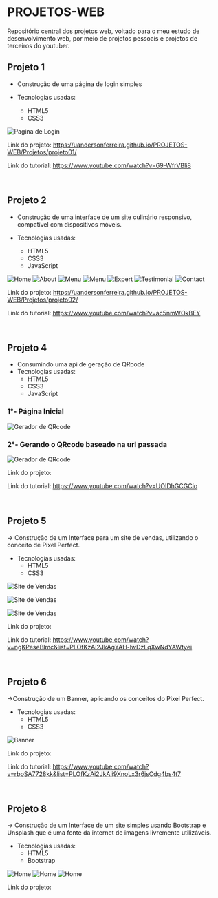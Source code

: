 # PROJETOS-WEB
 Repositório central dos projetos web, voltado para o meu estudo de desenvolvimento web, por meio de projetos pessoais e projetos de terceiros do youtuber.


 ## Projeto 1

- Construção de uma página de login simples
  
- Tecnologias usadas: 
   - HTML5
   - CSS3


![Pagina de Login](Imagens-projects/projeto1.png)

Link do projeto: https://uandersonferreira.github.io/PROJETOS-WEB/Projetos/projeto01/

Link do tutorial: https://www.youtube.com/watch?v=69-WfrVBli8 

<br/>

 ## Projeto 2

- Construção de uma interface de um site culinário responsivo, compatível com dispositivos móveis.
  
- Tecnologias usadas: 
   - HTML5
   - CSS3
   - JavaScript


![Home](Imagens-projects/projeto2-1.png)
![About](Imagens-projects/projeto2-2.png)
![Menu](Imagens-projects/projeto2-3.png)
![Menu](Imagens-projects/projeto2-4.png)
![Expert](Imagens-projects/projeto2-5.png)
![Testimonial](Imagens-projects/projeto2-6.png)
![Contact](Imagens-projects/projeto2-7.png)

Link do projeto: https://uandersonferreira.github.io/PROJETOS-WEB/Projetos/projeto02/


Link do tutorial: https://www.youtube.com/watch?v=ac5nmWOkBEY

<br/>

## Projeto 4

- Consumindo uma api de geração de QRcode
- Tecnologias usadas: 
   - HTML5
   - CSS3
   - JavaScript

### 1°- Página Inicial
![Gerador de QRcode](Imagens-projects/proejeto4-1.png)

### 2°- Gerando o QRcode baseado na url passada
![Gerador de QRcode](Imagens-projects/projeto4-2.png)

Link do projeto:

Link do tutorial: https://www.youtube.com/watch?v=UOIDhGCGCio


<br/>

## Projeto 5

-> Construção de um Interface para um site de vendas, utilizando o conceito de Pixel Perfect.

- Tecnologias usadas: 
   - HTML5
   - CSS3

![Site de Vendas](Imagens-projects/projeto5-1.png)

![Site de Vendas](Imagens-projects/proejto5-2.png)

![Site de Vendas](Imagens-projects/projeto5-3.png)


Link do projeto:

Link do tutorial: https://www.youtube.com/watch?v=ngKPeseBlmc&list=PLOfKzAi2JkAgYAH-lwDzLqXwNdYAWtyei


<br/>

## Projeto 6

->Construção de um Banner, aplicando os conceitos do Pixel Perfect.

- Tecnologias usadas: 
   - HTML5
   - CSS3
   

![Banner](Imagens-projects/projeto6.png)


Link do projeto:

Link do tutorial: https://www.youtube.com/watch?v=rboSA7728kk&list=PLOfKzAi2JkAii9XnoLx3r6jsCdg4bs4t7


<br/>

## Projeto 8

-> Construção de um Interface de um site simples usando Bootstrap e Unsplash que é uma fonte da internet de imagens livremente utilizáveis. 

- Tecnologias usadas: 
   - HTML5
   - Bootstrap
   
   

![Home](Imagens-projects/projeto8-1.png)
![Home](Imagens-projects/projeto8-2.png)
![Home](Imagens-projects/projeto8-3.png)


Link do projeto:










